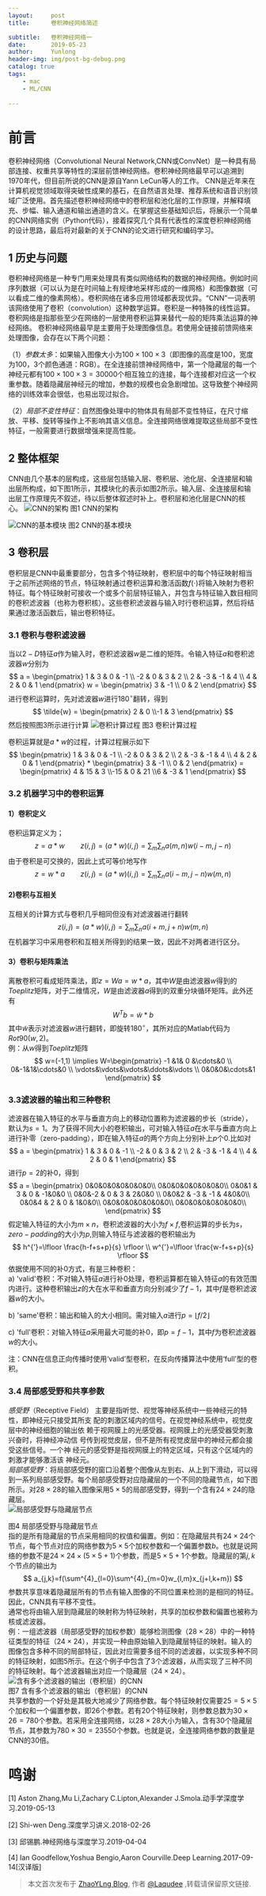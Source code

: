 ```yaml
---
layout:     post
title:      卷积神经网络简述

subtitle:   卷积神经网络一
date:       2019-05-23
author:     Yunlong
header-img: img/post-bg-debug.png
catalog: true
tags:
    - mac
    - ML/CNN
  
---
```


# 前言
 卷积神经网络（Convolutional Neural Network,CNN或ConvNet）是一种具有局部连接、权重共享等特性的深层前馈神经网络。卷积神经网络最早可以追溯到1970年代，但目前所说的CNN是源自Yann LeCun等人的工作。
 CNN是近年来在计算机视觉领域取得突破性成果的基石，在自然语言处理、推荐系统和语音识别领域广泛使用。首先描述卷积神经网络中的卷积层和池化层的工作原理，并解释填充、步幅、输入通道和输出通道的含义。在掌握这些基础知识后，将展示一个简单的CNN网络实例（Python代码），接着探究几个具有代表性的深度卷积神经网络的设计思路，最后将对最新的关于CNN的论文进行研究和编码学习。

## 1 历史与问题
卷积神经网络是一种专门用来处理具有类似网络结构的数据的神经网络。例如时间序列数据（可以认为是在时间轴上有规律地采样形成的一维网格）和图像数据（可以看成二维的像素网格）。卷积网络在诸多应用领域都表现优异。“CNN”一词表明该网络使用了卷积（convolution）这种数学运算。卷积是一种特殊的线性运算。卷积网络是指那些至少在网络的一层使用卷积运算来替代一般的矩阵乘法运算的神经网络。
卷积神经网络最早是主要用于处理图像信息。若使用全链接前馈网络来处理图像，会存在以下两个问题：

（1）_参数太多_：如果输入图像大小为$100\times 100 \times3$（即图像的高度是100，宽度为100，3个颜色通道：RGB）。在全连接前馈神经网络中，第一个隐藏层的每一个神经元都有$100\times 100 \times3 = 30000$个相互独立的连接，每个连接都对应这一个权重参数。随着隐藏层神经元的增加，参数的规模也会急剧增加。这导致整个神经网络的训练效率会很低，也易出现过拟合。

（2）_局部不变性特征_：自然图像处理中的物体具有局部不变性特征，在尺寸缩放、平移、旋转等操作上不影响其语义信息。全连接网络很难提取这些局部不变性特征，一般需要进行数据增强来提高性能。
## 2 整体框架
CNN由几个基本的层构成，这些层包括输入层、卷积层、池化层、全连接层和输出层所构成，如下图1所示，其模块化的表示如图2所示。输入层、全连接层和输出层工作原理先不叙述，待以后整体叙述时补上。卷积层和池化层是CNN的核心。
![CNN的架构](/img/WechatIMG43.jpeg)
图1 CNN的架构

![CNN的基本模块](/img/WechatIMG44.jpeg)
图2 CNN的基本模块

## 3 卷积层
卷积层是CNN中最重要部分，包含多个特征映射，卷积层中的每个特征映射相当于之前所述网络的节点，特征映射通过卷积运算和激活函数$f(\cdot)$将输入映射为卷积特征。每个特征映射可接收一个或多个前层特征输入，并包含与特征输入数目相同的卷积滤波器（也称为卷积核）。这些卷积滤波器与输入时行卷积运算，然后将结果通过激活函数后，输出卷积特征。

### 3.1 卷积与卷积滤波器
当以$2-D$特征$a$作为输入时，卷积滤波器$w$是二维的矩阵。令输入特征$a$和卷积滤波器$w$分别为
$$
a = \begin{pmatrix}
        1 & 3 & 0 & -1 \\
        -2 & 0 & 3 & 2 \\
        2 & -3 & -1 & 4 \\
        4 & 2 & 0 & 1
        \end{pmatrix}    w = \begin{pmatrix} 3 & -1 \\ 0 & 2 \end{pmatrix}
$$
进行卷积运算时，先对滤波器$w$进行$180^{\circ}$翻转，得到
$$
\tilde{w} = \begin{pmatrix} 2 & 0 \\-1 & 3  \end{pmatrix}
$$
然后按照图3所示进行计算
![卷积计算过程](/img/WechatIMG45.jpeg)
图3 卷积计算过程

卷积运算就是$a*w$的过程，计算过程展示如下
$$
\begin{pmatrix}
        1 & 3 & 0 & -1 \\
        -2 & 0 & 3 & 2 \\
        2 & -3 & -1 & 4 \\
        4 & 2 & 0 & 1
        \end{pmatrix}  *  \begin{pmatrix} 3 & -1 \\ 0 & 2 \end{pmatrix}  = \begin{pmatrix} 4 & 15 & 3 \\-15 & 0 & 21 \\6 & -3 & 1 \end{pmatrix}
$$


### 3.2 机器学习中的卷积运算
#### 1）卷积定义
卷积运算定义为；
$$
z=a*w \qquad z(i,j)=(a*w)(i,j)=\sum_{m}\sum_{n}a(m,n)w(i-m,j-n)
$$
由于卷积是可交换的，因此上式可等价地写作
$$
z=w*a \qquad z(i,j)=(a*w)(i,j)=\sum_{m}\sum_{n}a(i-m,j-n)w(m,n)
$$
#### 2)卷积与互相关
互相关的计算方式与卷积几乎相同但没有对滤波器进行翻转
$$
z(i,j)=(a*w)(i,j)=\sum_{m}\sum_{n}a(i+m,j+n)w(m,n)
$$
在机器学习中采用卷积和互相关所得到的结果一致，因此不对两者进行区分。
#### 3）卷积与矩阵乘法
离散卷积可看成矩阵乘法，即$z=Wa=w*a$，其中$W$是由滤波器$w$得到的$Toeplitz$矩阵，对于二维情况，$W$是由滤波器$a$得到的双重分块循环矩阵。此外还有
$$ W^{T}b=\tilde{w}*b $$
其中$\tilde{w}$表示对滤波器$w$进行翻转，即旋转$180^{\circ}$，其所对应的Matlab代码为$Rot90(w,2)$。  
例：从$w$得到$Toeplitz$矩阵  
$$ w=(-1,1) \implies W=\begin{pmatrix} -1 &1& 0 &\cdots&0  \\ 
        0&-1&1&\cdots&0 \\ \vdots&\vdots&\vdots&\ddots&\vdots \\
        0&0&0&\cdots&1
\end{pmatrix} $$
### 3.3滤波器的输出和三种卷积
滤波器在输入特征的水平与垂直方向上的移动位置称为滤波器的步长（stride），默认为$s=1$。为了获得不同大小的卷积输出，可对输入特征$a$在水平与垂直方向上进行补零（zero-padding），即在输入特征$a$的两个方向上分别补上$p$个$0$.比如对
$$
a = \begin{pmatrix}
        1 & 3 & 0 & -1 \\
        -2 & 0 & 3 & 2 \\
        2 & -3 & -1 & 4 \\
        4 & 2 & 0 & 1
        \end{pmatrix}
$$
进行$p=2$的补0，得到
$$
a = \begin{pmatrix}
        0&0&0&0&0&0&0&0\\
        0&0&0&0&0&0&0&0\\
        0&0&1 & 3 & 0 & -1&0&0 \\
        0&0&-2 & 0 & 3 & 2&0&0 \\
        0&0&2 & -3 & -1 & 4&0&0\\
        0&0&4 & 2 & 0 & 1&0&0\\
        0&0&0&0&0&0&0&0\\
        0&0&0&0&0&0&0&0\\
        \end{pmatrix}
$$
假定输入特征的大小为$m\times n$，卷积滤波器的大小为$f\times f$,卷积运算的步长为$s$，$zero-padding$的大小为$p$,则输入特征与滤波器的卷积输出为
$$
h^{'}=\lfloor \frac{h-f+s+p}{s} \rfloor  \\
w^{'}=\lfloor \frac{w-f+s+p}{s} \rfloor
$$
依据使用不同的补0方式，有是三种卷积：  
a) 'valid'卷积：不对输入特征$a$进行补0处理，卷积运算都在输入特征$a$的有效范围内进行。这种卷积输出$z$的大在水平和垂直方向分别减少了$f-1$，其中$f$是卷积滤波器$w$的大小。  

b) 'same'卷积：输出和输入的大小相同。需对输入$a$进行$p=\lfloor f/2\rfloor$

c) 'full'卷积：对输入特征$a$采用最大可能的补0，即$p=f-1$，其中$f$为卷积滤波器$w$的大小。

注：CNN在信息正向传播时使用‘valid’型卷积，在反向传播算法中使用‘full’型的卷积。
### 3.4 局部感受野和共享参数
_感受野_（Receptive Field）
主要是指听觉、视觉等神经系统中一些神经元的特性，即神经元只接受其所支
配的刺激区域内的信号。在视觉神经系统中，视觉皮层中的神经细胞的输出依
赖于视网膜上的光感受器。视网膜上的光感受器受刺激兴奋时，将神经冲动信
号传到视觉皮层，但不是所有视觉皮层中的神经元都会接受这些信号。一个神
经元的感受野是指视网膜上的特定区域，只有这个区域内的刺激才能够激活该
神经元。  
_局部感受野_：将局部感受野的窗口沿着整个图像从左到右、从上到下滑动，可以得到一系列局部感受野。每个局部感受野对应隐藏层的一个不同的隐藏节点，如下图所示。对$28\times 28$的输入图像采用$5\times 5$的局部感受野，得到一个含有$24\times 24$的隐藏层。  
![局部感受野与隐藏层节点](/img/WechatIMG46.jpeg)

图4 局部感受野与隐藏层节点  
指的是所有隐藏层的节点采用相同的权值和偏置。例如：在隐藏层共有$24\times 24$个节点，每个节点对应的网络参数为$5\times 5$个加权参数和一个偏置参数$b$。也就是说网络的参数不是$24\times 24\times (5\times 5 + 1)$个参数，而是$5\times 5 + 1$个参数。隐藏层的第$j,k$个节点的输出为
$$
a_{j,k}=f(\sum^{4}_{l=0}\sum^{4}_{m=0}w_{l,m}x_{j+l,k+m})
$$
参数共享意味着隐藏层所有的节点有输入图像的不同位置来检测的是相同的特征。因此，CNN具有平移不变性。   
通常也将由输入层到隐藏层的映射称为特征映射，共享的加权参数和偏置也被称为核或滤波器。   
例：一组滤波器（局部感受野的加权参数）能够检测图像（$28\times 28$）中的一种特征类型的特征（$24\times 24$），并实现一种由原始输入到隐藏层特征的映射。输入的图像包含多种不同的局部特征，因此对应需要多组不同的滤波器，以实现多种不同的特征映射，如图5所示。在这个例子中包含了3个滤波器，从而实现了三种不同的特征映射。每个滤波器输出对应一个隐藏层（$24\times 24$）。  
![含有多个滤波器的输出（卷积层）的CNN](/img/WechatIMG47.jpeg)  
图7 含有多个滤波器的输出（卷积层）的CNN  
共享参数的一个好处是其极大地减少了网络参数。每个特征映射仅需要$25=5\times 5$个加权和一个偏置参数，即26个参数。若有20个特征映射，则参数总数为$30\times 26=780$个参数。若采用全连接网络，以$28\times 28$大小为输入，含有30个隐藏层节点，其参数为$780\times 30=23550$个参数。也就是说，全连接网络参数的数量是CNN的30倍。

# 鸣谢
[1] Aston Zhang,Mu Li,Zachary C.Lipton,Alexander J.Smola.动手学深度学习.2019-05-13

[2] Shi-wen Deng.深度学习讲义.2018-02-26

[3] 邱锡鹏.神经网络与深度学习.2019-04-04

[4] Ian Goodfellow,Yoshua Bengio,Aaron Courville.Deep Learning.2017-09-14[汉译版]

> 本文首次发布于 [ZhaoYLng Blog](http://ZhaoYLong.github.io), 作者 [@Laqudee](http://github.com/ZhaoYLong) ,转载请保留原文链接.


